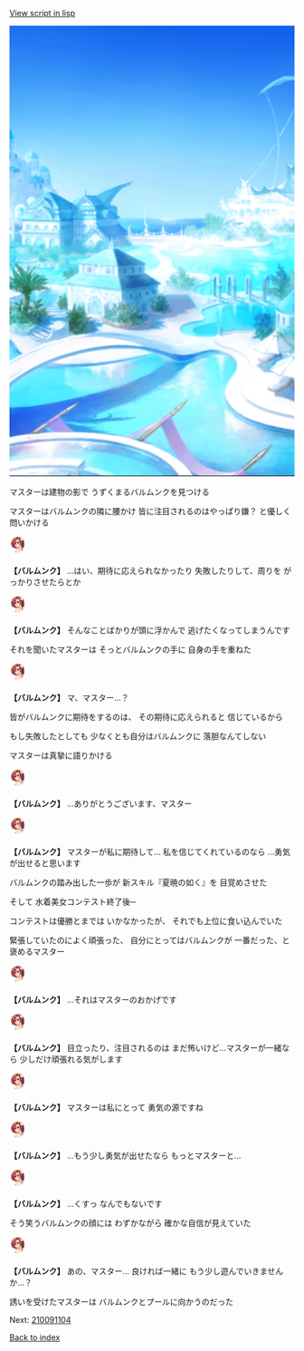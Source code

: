 [View script in lisp](../scripts/210091103.txt)

![sea_resort_day.png](../images/backgrounds/sea_resort_day.png)

マスターは建物の影で
うずくまるバルムンクを見つける

マスターはバルムンクの隣に腰かけ
皆に注目されるのはやっぱり嫌？
と優しく問いかける

<img src="../images/units/2100911.png" alt="2100911.png" height="34"/>

**【バルムンク】**
…はい、期待に応えられなかったり
失敗したりして、周りを
がっかりさせたらとか

<img src="../images/units/2100911.png" alt="2100911.png" height="34"/>

**【バルムンク】**
そんなことばかりが頭に浮かんで
逃げたくなってしまうんです

それを聞いたマスターは
そっとバルムンクの手に
自身の手を重ねた

<img src="../images/units/2100911.png" alt="2100911.png" height="34"/>

**【バルムンク】**
マ、マスター…？

皆がバルムンクに期待をするのは、
その期待に応えられると
信じているから

もし失敗したとしても
少なくとも自分はバルムンクに
落胆なんてしない

マスターは真摯に語りかける

<img src="../images/units/2100911.png" alt="2100911.png" height="34"/>

**【バルムンク】**
…ありがとうございます、マスター

<img src="../images/units/2100911.png" alt="2100911.png" height="34"/>

**【バルムンク】**
マスターが私に期待して…
私を信じてくれているのなら
…勇気が出せると思います

バルムンクの踏み出した一歩が
新スキル『夏暁の如く』を
目覚めさせた

そして
水着美女コンテスト終了後─

コンテストは優勝とまでは
いかなかったが、
それでも上位に食い込んでいた

緊張していたのによく頑張った、
自分にとってはバルムンクが
一番だった、と褒めるマスター

<img src="../images/units/2100911.png" alt="2100911.png" height="34"/>

**【バルムンク】**
…それはマスターのおかげです

<img src="../images/units/2100911.png" alt="2100911.png" height="34"/>

**【バルムンク】**
目立ったり、注目されるのは
まだ怖いけど…マスターが一緒なら
少しだけ頑張れる気がします

<img src="../images/units/2100911.png" alt="2100911.png" height="34"/>

**【バルムンク】**
マスターは私にとって
勇気の源ですね

<img src="../images/units/2100911.png" alt="2100911.png" height="34"/>

**【バルムンク】**
…もう少し勇気が出せたなら
もっとマスターと…

<img src="../images/units/2100911.png" alt="2100911.png" height="34"/>

**【バルムンク】**
…くすっ
なんでもないです

そう笑うバルムンクの顔には
わずかながら
確かな自信が見えていた

<img src="../images/units/2100911.png" alt="2100911.png" height="34"/>

**【バルムンク】**
あの、マスター…
良ければ一緒に
もう少し遊んでいきませんか…？

誘いを受けたマスターは
バルムンクとプールに向かうのだった


Next: [210091104](210091104.md)

[Back to index](index.md)

